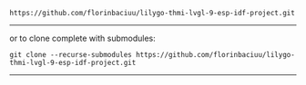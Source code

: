 ```
https://github.com/florinbaciuu/lilygo-thmi-lvgl-9-esp-idf-project.git
```

---

or to clone complete with submodules:
```
git clone --recurse-submodules https://github.com/florinbaciuu/lilygo-thmi-lvgl-9-esp-idf-project.git
```

---


